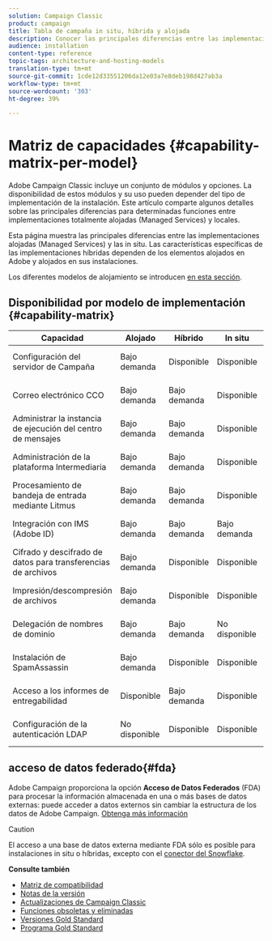 ```yaml
---
solution: Campaign Classic
product: campaign
title: Tabla de campaña in situ, híbrida y alojada
description: Conocer las principales diferencias entre las implementaciones alojadas y las in situ
audience: installation
content-type: reference
topic-tags: architecture-and-hosting-models
translation-type: tm+mt
source-git-commit: 1cde12d33551206da12e03a7e8deb198d427ab3a
workflow-type: tm+mt
source-wordcount: '303'
ht-degree: 39%

---
```



# Matriz de capacidades {#capability-matrix-per-model}

Adobe Campaign Classic incluye un conjunto de módulos y opciones. La disponibilidad de estos módulos y su uso pueden depender del tipo de implementación de la instalación. Este artículo comparte algunos detalles sobre las principales diferencias para determinadas funciones entre implementaciones totalmente alojadas (Managed Services) y locales.

Esta página muestra las principales diferencias entre las implementaciones alojadas (Managed Services) y las in situ. Las características específicas de las implementaciones híbridas dependen de los elementos alojados en Adobe y alojados en sus instalaciones.

Los diferentes modelos de alojamiento se introducen [en esta sección](../../installation/using/hosting-models.md).

## Disponibilidad por modelo de implementación {#capability-matrix}

| Capacidad | Alojado | Híbrido | In situ | Detalles |
|-----------------------------------------------|------------------|-----------|---------------|-----------------------------------------------------------------------------------------------------------------------------------------------------------------------------------------------------------------------|
| Configuración del servidor de Campaña | Bajo demanda | Disponible | Disponible | [Obtenga más información](../../installation/using/the-server-configuration-file.md) |
| Correo electrónico CCO | Bajo demanda | Bajo demanda | Disponible | [Obtenga más información](../../installation/using/email-archiving.md) |
| Administrar la instancia de ejecución del centro de mensajes | Bajo demanda | Bajo demanda | Disponible | [Obtenga más información](../../message-center/using/about-transactional-messaging.md) |
| Administración de la plataforma Intermediaria | Bajo demanda | Bajo demanda | Disponible | [Obtenga más información](../../installation/using/mid-sourcing-server.md) |
| Procesamiento de bandeja de entrada mediante Litmus | Bajo demanda | Bajo demanda | Disponible | [Obtenga más información](../../delivery/using/inbox-rendering.md) |
| Integración con IMS (Adobe ID) | Bajo demanda | Bajo demanda | Bajo demanda | [Obtenga más información](../../integrations/using/about-adobe-id.md) |
| Cifrado y descifrado de datos para transferencias de archivos | Bajo demanda | Disponible | Disponible | [Obtenga más información](../../platform/using/unzip-decrypt.md) |
| Impresión/descompresión de archivos | Bajo demanda | Disponible | Disponible | [Obtenga más información](../../platform/using/unzip-decrypt.md) |
| Delegación de nombres de dominio | Bajo demanda | Bajo demanda | No disponible | [Obtenga más información](https://helpx.adobe.com/es/campaign/kb/domain-name-delegation.html) |
| Instalación de SpamAssassin | Bajo demanda | Disponible | Disponible | [Obtenga más información](../../delivery/using/spamassassin.md) |
| Acceso a los informes de entregabilidad | Disponible | Bajo demanda | Disponible | [Obtenga más información](../../delivery/using/monitoring-deliverability.md) |
| Configuración de la autenticación LDAP | No disponible | Disponible | Disponible | [Obtenga más información](../../installation/using/connecting-through-ldap.md) |


## acceso de datos federado{#fda}

Adobe Campaign proporciona la opción **Acceso de Datos Federados** (FDA) para procesar la información almacenada en una o más bases de datos externas: puede acceder a datos externos sin cambiar la estructura de los datos de Adobe Campaign. [Obtenga más información](../../installation/using/about-fda.md)

>[!CAUTION]
>
>El acceso a una base de datos externa mediante FDA sólo es posible para instalaciones in situ o híbridas, excepto con el [conector del Snowflake](../../installation/using/configure-fda-snowflake.md).


**Consulte también**

* [Matriz de compatibilidad](../../rn/using/compatibility-matrix.md)
* [Notas de la versión](../../rn/using/latest-release.md)
* [Actualizaciones de Campaign Classic](../../rn/using/rn-overview.md)
* [Funciones obsoletas y eliminadas](../../rn/using/deprecated-features.md)
* [Versiones Gold Standard](../../rn/using/gold-standard.md)
* [Programa Gold Standard](https://helpx.adobe.com/es/campaign/kb/gold-standard.html)
